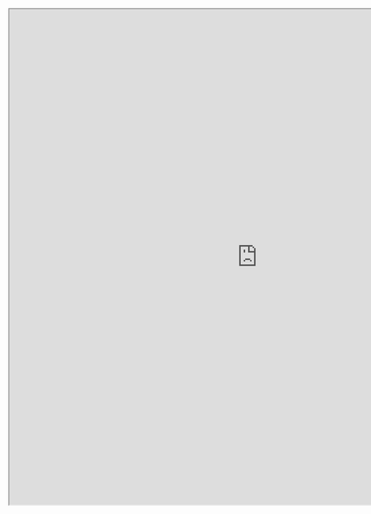 <iframe width="1000" height="1000px" src="https://docs.google.com/document/d/e/2PACX-1vQd6sovoeMjohA3HZU0kJzIyv2ADCWSZnVv-nw1PpLOoJ5r5gUiKhKQQNvt6Ga4J6H74FGbfkGPXI9Q/pub?embedded=true"></iframe>
